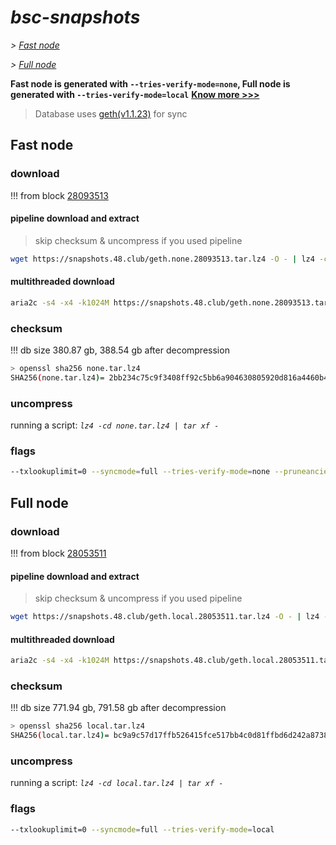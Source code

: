 # *bsc-snapshots*


*\> [Fast node](#fast-node)*

*\> [Full node](#full-node)*

**Fast node is generated with `--tries-verify-mode=none`, Full node is generated with `--tries-verify-mode=local`**
**[Know more >>>](https://github.com/bnb-chain/bsc/pull/926)**

> Database uses [geth(v1.1.23)](https://github.com/bnb-chain/bsc/releases/tag/v1.1.23) for sync


## Fast node

### download

<!-- begin_none -->

!!! from block [28093513](https://bscscan.com/block/28093513)

#### pipeline download and extract
> skip checksum & uncompress if you used pipeline
```bash
wget https://snapshots.48.club/geth.none.28093513.tar.lz4 -O - | lz4 -cd | tar xf -
```

#### multithreaded download

```bash
aria2c -s4 -x4 -k1024M https://snapshots.48.club/geth.none.28093513.tar.lz4 -o none.tar.lz4
```


### checksum

!!! db size 380.87 gb, 388.54 gb after decompression
```bash
> openssl sha256 none.tar.lz4
SHA256(none.tar.lz4)= 2bb234c75c9f3408ff92c5bb6a904630805920d816a4460b4d8181a842d10d40
```

<!-- end_none -->

### uncompress


running a script: _`lz4 -cd none.tar.lz4 | tar xf -`_


### flags


```bash
--txlookuplimit=0 --syncmode=full --tries-verify-mode=none --pruneancient=true --diffblock=5000
```


## Full node


### download

<!-- begin_local -->

!!! from block [28053511](https://bscscan.com/block/28053511)

#### pipeline download and extract
> skip checksum & uncompress if you used pipeline
```bash
wget https://snapshots.48.club/geth.local.28053511.tar.lz4 -O - | lz4 -cd | tar xf -
```

#### multithreaded download

```bash
aria2c -s4 -x4 -k1024M https://snapshots.48.club/geth.local.28053511.tar.lz4 -o local.tar.lz4
```


### checksum

!!! db size 771.94 gb, 791.58 gb after decompression
```bash
> openssl sha256 local.tar.lz4
SHA256(local.tar.lz4)= bc9a9c57d17ffb526415fce517bb4c0d81ffbd6d242a8738f75242f96f9123e5
```

<!-- end_local -->


### uncompress


running a script: _`lz4 -cd local.tar.lz4 | tar xf -`_


### flags


```bash
--txlookuplimit=0 --syncmode=full --tries-verify-mode=local
```
